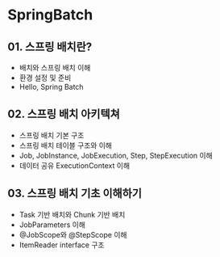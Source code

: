 # SpringBatch

## 01. 스프링 배치란?
- 배치와 스프링 배치 이해
- 환경 설정 및 준비
- Hello, Spring Batch

## 02. 스프링 배치 아키텍쳐
- 스프링 배치 기본 구조
- 스프링 배치 테이블 구조와 이해
- Job, JobInstance, JobExecution, Step, StepExecution 이해
- 데이터 공유 ExecutionContext 이해

## 03. 스프링 배치 기초 이해하기
- Task 기반 배치와 Chunk 기반 배치
- JobParameters 이해
- @JobScope와 @StepScope 이해
- ItemReader interface 구조